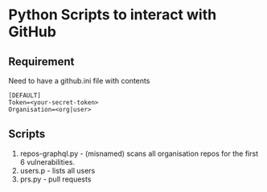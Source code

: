 # Python Scripts to interact with GitHub

## Requirement
Need to have a github.ini file with contents
```
[DEFAULT]
Token=<your-secret-token>
Organisation=<org|user>
```

## Scripts
1. repos-graphql.py - (misnamed) scans all organisation repos for the first 6 vulnerabilities.
1. users.p - lists all users 
1. prs.py - pull requests